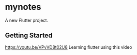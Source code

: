 # mynotes

A new Flutter project.

## Getting Started

https://youtu.be/VPvVD8t02U8 Learning flutter using this video
